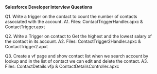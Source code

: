 **Salesforce Developer Interview Questions**

Q1. Write a trigger on the contact to count the number of contacts associated with the account.
A1. Files: ContactTriggerHandler.apxc & ContactTrigger.apxt

Q2. Write a Trigger on contact to Get the highest and the lowest salary of the contact in its account.
A2. Files: ContactTrigger2Handler.apxc & ContactTrigger2.apxt

Q3. Create a vf page and show contact list when we search account by lookup and in the list of contact we can edit and delete the contact.
A3. Files: ContactDetails.vfp & ContactDetailsController.apxc
